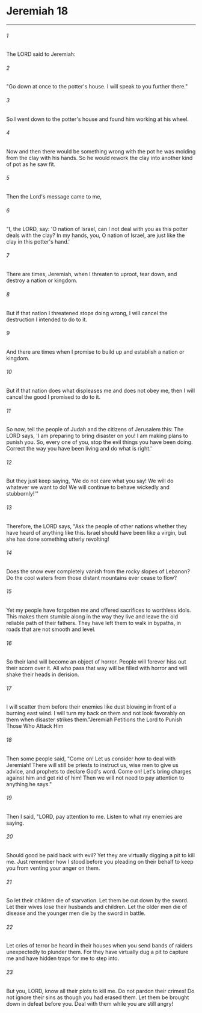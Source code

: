# Jeremiah 18
***



###### 1 
The LORD said to Jeremiah: 

###### 2 
"Go down at once to the potter's house. I will speak to you further there." 

###### 3 
So I went down to the potter's house and found him working at his wheel. 

###### 4 
Now and then there would be something wrong with the pot he was molding from the clay with his hands. So he would rework the clay into another kind of pot as he saw fit. 

###### 5 
Then the Lord's message came to me, 

###### 6 
"I, the LORD, say: 'O nation of Israel, can I not deal with you as this potter deals with the clay? In my hands, you, O nation of Israel, are just like the clay in this potter's hand.' 

###### 7 
There are times, Jeremiah, when I threaten to uproot, tear down, and destroy a nation or kingdom. 

###### 8 
But if that nation I threatened stops doing wrong, I will cancel the destruction I intended to do to it. 

###### 9 
And there are times when I promise to build up and establish a nation or kingdom. 

###### 10 
But if that nation does what displeases me and does not obey me, then I will cancel the good I promised to do to it. 

###### 11 
So now, tell the people of Judah and the citizens of Jerusalem this: The LORD says, 'I am preparing to bring disaster on you! I am making plans to punish you. So, every one of you, stop the evil things you have been doing. Correct the way you have been living and do what is right.' 

###### 12 
But they just keep saying, 'We do not care what you say! We will do whatever we want to do! We will continue to behave wickedly and stubbornly!'" 

###### 13 
Therefore, the LORD says, "Ask the people of other nations whether they have heard of anything like this. Israel should have been like a virgin, but she has done something utterly revolting! 

###### 14 
Does the snow ever completely vanish from the rocky slopes of Lebanon? Do the cool waters from those distant mountains ever cease to flow? 

###### 15 
Yet my people have forgotten me and offered sacrifices to worthless idols. This makes them stumble along in the way they live and leave the old reliable path of their fathers. They have left them to walk in bypaths, in roads that are not smooth and level. 

###### 16 
So their land will become an object of horror. People will forever hiss out their scorn over it. All who pass that way will be filled with horror and will shake their heads in derision. 

###### 17 
I will scatter them before their enemies like dust blowing in front of a burning east wind. I will turn my back on them and not look favorably on them when disaster strikes them."Jeremiah Petitions the Lord to Punish Those Who Attack Him 

###### 18 
Then some people said, "Come on! Let us consider how to deal with Jeremiah! There will still be priests to instruct us, wise men to give us advice, and prophets to declare God's word. Come on! Let's bring charges against him and get rid of him! Then we will not need to pay attention to anything he says." 

###### 19 
Then I said, "LORD, pay attention to me. Listen to what my enemies are saying. 

###### 20 
Should good be paid back with evil? Yet they are virtually digging a pit to kill me. Just remember how I stood before you pleading on their behalf to keep you from venting your anger on them. 

###### 21 
So let their children die of starvation. Let them be cut down by the sword. Let their wives lose their husbands and children. Let the older men die of disease and the younger men die by the sword in battle. 

###### 22 
Let cries of terror be heard in their houses when you send bands of raiders unexpectedly to plunder them. For they have virtually dug a pit to capture me and have hidden traps for me to step into. 

###### 23 
But you, LORD, know all their plots to kill me. Do not pardon their crimes! Do not ignore their sins as though you had erased them. Let them be brought down in defeat before you. Deal with them while you are still angry!
